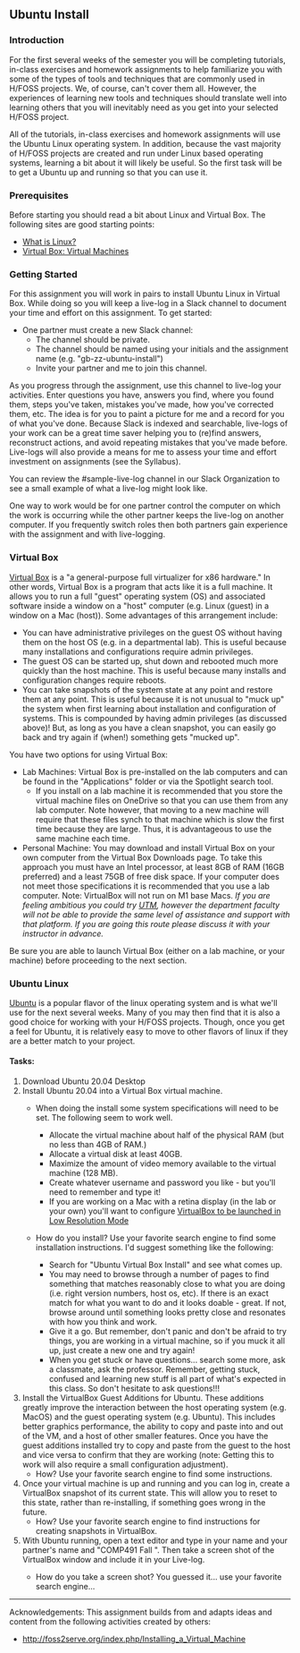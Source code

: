 ## Ubuntu Install

### Introduction
For the first several weeks of the semester you will be completing tutorials, in-class exercises and homework assignments to help familiarize you with some of the types of tools and techniques that are commonly used in H/FOSS projects. We, of course, can't cover them all. However, the experiences of learning new tools and techniques should translate well into learning others that you will inevitably need as you get into your selected H/FOSS project.

All of the tutorials, in-class exercises and homework assignments will use the Ubuntu Linux operating system. In addition, because the vast majority of H/FOSS projects are created and run under Linux based operating systems, learning a bit about it will likely be useful. So the first task will be to get a Ubuntu up and running so that you can use it.

### Prerequisites

Before starting you should read a bit about Linux and Virtual Box. The following sites are good starting points:

- [What is Linux?](https://opensource.com/resources/what-is-linux)
- [Virtual Box: Virtual Machines](https://www.virtualbox.org/wiki/Virtualization)

### Getting Started

For this assignment you will work in pairs to install Ubuntu Linux in Virtual Box. While doing so you will keep a live-log in a Slack channel to document your time and effort on this assignment. To get started:

- One partner must create a new Slack channel:
  - The channel should be private.
  - The channel should be named using your initials and the assignment name (e.g. "gb-zz-ubuntu-install")
  - Invite your partner and me to join this channel.

As you progress through the assignment, use this channel to live-log your activities. Enter questions you have, answers you find, where you found them, steps you've taken, mistakes you've made, how you've corrected them, etc. The idea is for you to paint a picture for me and a record for you of what you've done. Because Slack is indexed and searchable, live-logs of your work can be a great time saver helping you to (re)find answers, reconstruct actions, and avoid repeating mistakes that you've made before. Live-logs will also provide a means for me to assess your time and effort investment on assignments (see the Syllabus).

You can review the #sample-live-log channel in our Slack Organization to see a small example of what a live-log might look like.

One way to work would be for one partner control the computer on which the work is occurring while the other partner keeps the live-log on another computer. If you frequently switch roles then both partners gain experience with the assignment and with live-logging.

### Virtual Box

[Virtual Box](https://www.virtualbox.org/wiki/VirtualBox) is a "a general-purpose full virtualizer for x86 hardware." In other words, Virtual Box is a program that acts like it is a full machine. It allows you to run a full "guest" operating system (OS) and associated software inside a window on a "host" computer (e.g. Linux (guest) in a window on a Mac (host)). Some advantages of this arrangement include:

- You can have administrative privileges on the guest OS without having them on the host OS (e.g. in a departmental lab). This is useful because many installations and configurations require admin privileges.
- The guest OS can be started up, shut down and rebooted much more quickly than the host machine. This is useful because many installs and configuration changes require reboots.
- You can take snapshots of the system state at any point and restore them at any point. This is useful because it is not unusual to "muck up" the system when first learning about installation and configuration of systems. This is compounded by having admin privileges (as discussed above)! But, as long as you have a clean snapshot, you can easily go back and try again if (when!) something gets "mucked up".

You have two options for using Virtual Box:
- Lab Machines: Virtual Box is pre-installed on the lab computers and can be found in the "Applications" folder or via the Spotlight search tool.
  - If you install on a lab machine it is recommended that you store the virtual machine files on OneDrive so that you can use them from any lab computer.  Note however, that moving to a new machine will require that these files synch to that machine which is slow the first time because they are large.  Thus, it is advantageous to use the same machine each time.
- Personal Machine: You may download and install Virtual Box on your own computer from the Virtual Box Downloads page. To take this approach you must have an Intel processor, at least 8GB of RAM (16GB preferred) and a least 75GB of free disk space.  If your computer does not meet those specifications it is recommended that you use a lab computer.  Note: VirtualBox will not run on M1 base Macs.  _If you are feeling ambitious you could try [UTM](https://mac.getutm.app/), however the department faculty will not be able to provide the same level of assistance and support with that platform.  If you are going this route please discuss it with your instructor in advance._

Be sure you are able to launch Virtual Box (either on a lab machine, or your machine) before proceeding to the next section.

### Ubuntu Linux

[Ubuntu](http://www.ubuntu.com/) is a popular flavor of the linux operating system and is what we'll use for the next several weeks. Many of you may then find that it is also a good choice for working with your H/FOSS projects. Though, once you get a feel for Ubuntu, it is relatively easy to move to other flavors of linux if they are a better match to your project.

#### Tasks:

1. Download Ubuntu 20.04 Desktop
2. Install Ubuntu 20.04 into a Virtual Box virtual machine.
   - When doing the install some system specifications will need to be set. The following seem to work well.
     - Allocate the virtual machine about half of the physical RAM (but no less than 4GB of RAM.)
     - Allocate a virtual disk at least 40GB.
     - Maximize the amount of video memory available to the virtual machine (128 MB).
     - Create whatever username and password you like - but you'll need to remember and type it!
     - If you are working on a Mac with a retina display (in the lab or your own) you'll want to configure [VirtualBox to be launched in Low Resolution Mode](https://forums.virtualbox.org/viewtopic.php?f=8&t=90446&start=75#p470879)

   - How do you install? Use your favorite search engine to find some installation instructions. I'd suggest something like the following:
     - Search for "Ubuntu Virtual Box Install" and see what comes up.
     - You may need to browse through a number of pages to find something that matches reasonably close to what you are doing (i.e. right version numbers, host os, etc). If there is an exact match for what you want to do and it looks doable - great. If not, browse around until something looks pretty close and resonates with how you think and work.
     - Give it a go. But remember, don't panic and don't be afraid to try things, you are working in a virtual machine, so if you muck it all up, just create a new one and try again!
     - When you get stuck or have questions... search some more, ask a classmate, ask the professor. Remember, getting stuck, confused and learning new stuff is all part of what's expected in this class. So don't hesitate to ask questions!!!
3. Install the VirtualBox Guest Additions for Ubuntu. These additions greatly improve the interaction between the host operating system (e.g. MacOS) and the guest operating system (e.g. Ubuntu). This includes better graphics performance, the ability to copy and paste into and out of the VM, and a host of other smaller features. Once you have the guest additions installed try to copy and paste from the guest to the host and vice versa to confirm that they are working (note: Getting this to work will also require a small configuration adjustment).
   - How? Use your favorite search engine to find some instructions.
4. Once your virtual machine is up and running and you can log in, create a VirtualBox snapshot of its current state.  This will allow you to reset to this state, rather than re-installing, if something goes wrong in the future.
   - How? Use your favorite search engine to find instructions for creating snapshots in VirtualBox.  
5. With Ubuntu running, open a text editor and type in your name and your partner's name and "COMP491 Fall <YEAR>". Then take a screen shot of the VirtualBox window and include it in your Live-log.
   - How do you take a screen shot? You guessed it... use your favorite search engine...

---

Acknowledgements: This assignment builds from and adapts ideas and content from the following activities created by others:
- http://foss2serve.org/index.php/Installing_a_Virtual_Machine
